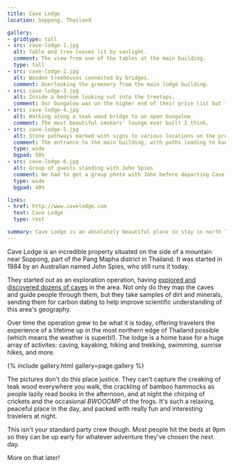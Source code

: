 ```yaml
---
title: Cave Lodge
location: Soppong, Thailand

gallery:
- gridtype: tall
- src: cave-lodge-1.jpg
  alt: Table and tree leaves lit by sunlight.
  comment: The view from one of the tables at the main building.
  type: tall
- src: cave-lodge-2.jpg
  alt: Wooden treehouses connected by bridges.
  comment: Overlooking the greenery from the main lodge building.
- src: cave-lodge-3.jpg
  alt: Inside a bedroom looking out into the treetops.
  comment: Our bungalow was on the higher end of their price list but totally worth it. We had a gorgeous view off our private balcony.
- src: cave-lodge-4.jpg
  alt: Walking along a teak wood bridge to an open bungalow.
  comment: The most beautiful smokers' lounge ever built I think.
- src: cave-lodge-5.jpg
  alt: Stone pathways marked with signs to various locations on the property.
  comment: The entrance to the main building, with paths leading to bungalows, the swimming hole, and other adventures.
  type: wide
  bgpad: 50%
- src: cave-lodge-6.jpg
  alt: Group of guests standing with John Spies
  comment: We had to get a group photo with John before departing Cave Lodge!
  type: wide
  bgpad: 40%

links:
- href: http://www.cavelodge.com
  text: Cave Lodge
  type: rest

summary: Cave Lodge is an absolutely beautiful place to stay in north Thailand offering more adventures than we thought possible. Anyone passing through should make a stop here for at least a few nights!
---
```


Cave Lodge is an incredible property situated on the side of a mountain near Soppong, part of the Pang Mapha district in Thailand. It was started in 1984 by an Australian named John Spies, who still runs it today.

They started out as an exploration operation, having [explored and discovered dozens of caves](http://www.telegraph.co.uk/news/earth/earthpicturegalleries/9489825/Amazing-photographs-of-huge-cave-systems-in-Thailand.html) in the area. Not only do they map the caves and guide people through them, but they take samples of dirt and minerals, sending them for carbon dating to help improve scientific understanding of this area's geography.

Over time the operation grew to be what it is today, offering travelers the experience of a lifetime up in the most northern edge of Thailand possible (which means the weather is superb!). The lodge is a home base for a huge array of activites: caving, kayaking, hiking and trekking, swimming, sunrise hikes, and more.

{% include gallery.html gallery=page.gallery %}

The pictures don't do this place justice. They can't capture the creaking of teak wood everywhere you walk, the crackling of bamboo hammocks as people lazily read books in the afternoon, and at night the chirping of crickets and the occasional _BWOOOMP_ of the frogs. It's such a relaxing, peaceful place in the day, and packed with really fun and interesting travelers at night. 

This isn't your standard party crew though. Most people hit the beds at 9pm so they can be up early for whatever adventure they've chosen the next day.

More on that later!
